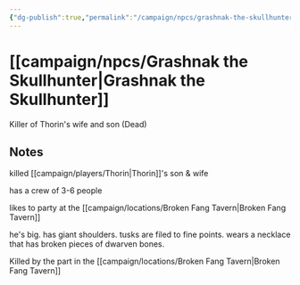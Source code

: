 ```yaml
---
{"dg-publish":true,"permalink":"/campaign/npcs/grashnak-the-skullhunter/","tags":["character","npc"],"noteIcon":"","created":"2025-10-26T08:34:35.454-07:00","updated":"2025-10-27T13:37:16.196-07:00"}
---
```


# [[campaign/npcs/Grashnak the Skullhunter\|Grashnak the Skullhunter]]
Killer of Thorin's wife and son (Dead)

## Notes
killed [[campaign/players/Thorin\|Thorin]]'s son & wife 

has a crew of 3-6 people

likes to party at the [[campaign/locations/Broken Fang Tavern\|Broken Fang Tavern]]

he's big. has giant shoulders. tusks are filed to fine points. wears a necklace that has broken pieces of dwarven bones.

Killed by the part in the [[campaign/locations/Broken Fang Tavern\|Broken Fang Tavern]]